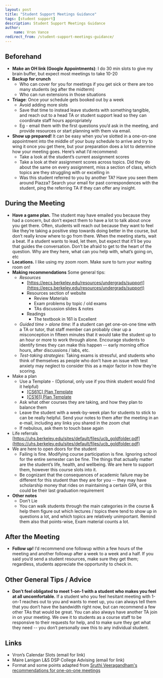 ```yaml
---
layout: post
title: "Student Support Meetings Guidance"
tags: [student support]
description: Student Support Meetings Guidance
author:
    name: Vron Vance
redirect_from: /student-support-meetings-guidance/
---
```


## Beforehand

* **Make an OH link (Google Appointments)**: I do 30 min slots to give my brain buffer, but expect most meetings to take 10-20
* **Backup for crunch**
  * Who can cover for you for meetings if you get sick or there are too many students (eg after the midterm)
  * Who can run extensions in those situations
* **Triage**: Once your schedule gets booked out by a week
  * Avoid adding more slots
  * Save that time to instead leave students with something tangible, and reach out to a head TA or student support lead so they can coordinate staff hours appropriately
  * Eg - email them with the first questions you’d ask in the meeting, and provide resources or start planning with them via email.
* **Show up prepared!** It can be easy when you’ve slotted in a one-on-one appointment into the middle of your busy schedule to arrive and try to wing it once you get there, but your preparation does a lot to determine how your meeting goes. Here’s what I’d recommend:
  * Take a look at the student’s current assignment scores
  * Take a look at their assignment scores across topics. Did they do about the same on every assignment, miss a section of class, which topics are they struggling with or excelling in
  * Was this student referred to you by another TA? Have you seen them around Piazza? Search your email for past correspondences with the student, ping the referring TA if they can offer any insight.

## During the Meeting
* **Have a game plan.** The student may have emailed you because they had a concern, but don’t expect them to have a lot to talk about once you get there. Often, students will reach out because they want to feel like they’re taking a positive step towards doing better in the course, but don’t really know where to go from there. When the meeting starts, wait a beat. If a student wants to lead, let them, but expect that it’ll be you that guides the conversation. Don’t be afraid to get to the heart of the question. Why are they here, what can you help with, what’s going on, etc
* **Locations.** I like using my zoom room. Make sure to turn your waiting room on!
* **Making recommendations** Some general tips:
  * *Resources*
    * [https://eecs.berkeley.edu/resources/undergrads/support](https://eecs.berkeley.edu/resources/undergrads/support)
    * Resources section of website
      * Review Materials 
      * Exam problems by topic / old exams 
      * TAs discussion slides & notes 
    * Readings 
      * The textbook in 161 is Excellent
  * *Guided time > alone time*: If a student can get one-on-one time with a TA or tutor, that staff member can probably clear up a misconception in fifteen minutes that it would take the student up to an hour or more to work through alone. Encourage students to identify times they can make this happen -- early morning office hours, after discussions / labs, etc. 
  * *Test-taking strategies*: Taking exams is stressful, and students who think of themselves as people who don’t have an issue with test anxiety may neglect to consider this as a major factor in how they’re scoring.
* Make a plan
  * Use a Template - (Optional, only use if you think student would find it helpful)
    * [[CS61C] Plan Template](https://docs.google.com/spreadsheets/d/1p77TrDSw_OO3jDjTBgTjYkeDhIrTgVxKy9ci-QlJN9U/edit#gid=0)
    * [[CS161] Plan Template](https://docs.google.com/spreadsheets/d/1d_kxmb3BUYGuToFcSPy4wt5ky3RAAjrH9EDD1YCYcow/edit#gid=0)
  * Ask what other courses they are taking, and how they plan to balance them
  * Leave the student with a week-by-week plan for students to stick to can be really helpful. Send your notes to them after the meeting in an e-mail, including any links you shared in the zoom chat
  * If nebulous, ask them to touch base again
* Life referrals [https://uhs.berkeley.edu/sites/default/files/ucb_goldfolder.pdf](https://uhs.berkeley.edu/sites/default/files/ucb_goldfolder.pdf)
* We are here to open doors for the student
  * Failing is fine. Modifying course participation is fine. Ignoring school for the entire semester can be fine. The things that actually matter are the student’s life, health, and wellbeing. We are here to support them, however this course slots into it.
  * Be cognizant that the consequences of academic failure may be different for this student than they are for you -- they may have scholarship money that rides on maintaining a certain GPA, or this could be their last graduation requirement
* **Other notes**
  * Don’t Lie
  * You can walk students through the main categories in the course & help them figure out which lectures / topics there tend to show up in questions a lot, and which topics are relatively unimportant. Remind them also that points-wise, Exam material counts a lot.

## After the Meeting

* **Follow up!** I’d recommend one followup within a few hours of the meeting and another followup after a week to a week and a half. If you said you’d send a student resources, make sure they get them; regardless, students appreciate the opportunity to check in.

## Other General Tips / Advice

* **Don’t feel obligated to meet 1-on-1 with a student who makes you feel at all uncomfortable.** If a student who you feel hesitant meeting with 1-on-1 reaches out to you and wants to meet up, you can always tell them that you don’t have the bandwidth right now, but can recommend a few other TAs that would be great. You can also always have another TA join in on your meeting. We owe it to students as a course staff to be responsive to their requests for help, and to make sure they get what they need -- you don’t personally owe this to any individual student. 

## Links
* Vron’s Calendar Slots (email for link)
* Maire Lanigan L&S DSP College Advising (email for link)
* Format and some points adapted from [Sruthi Veeragandham's recommendations for one-on-one meetings](https://docs.google.com/document/d/1tJa-e48socf9LDCtQn0fzGqnTOn69qRhs7HUZG3IQsk/)